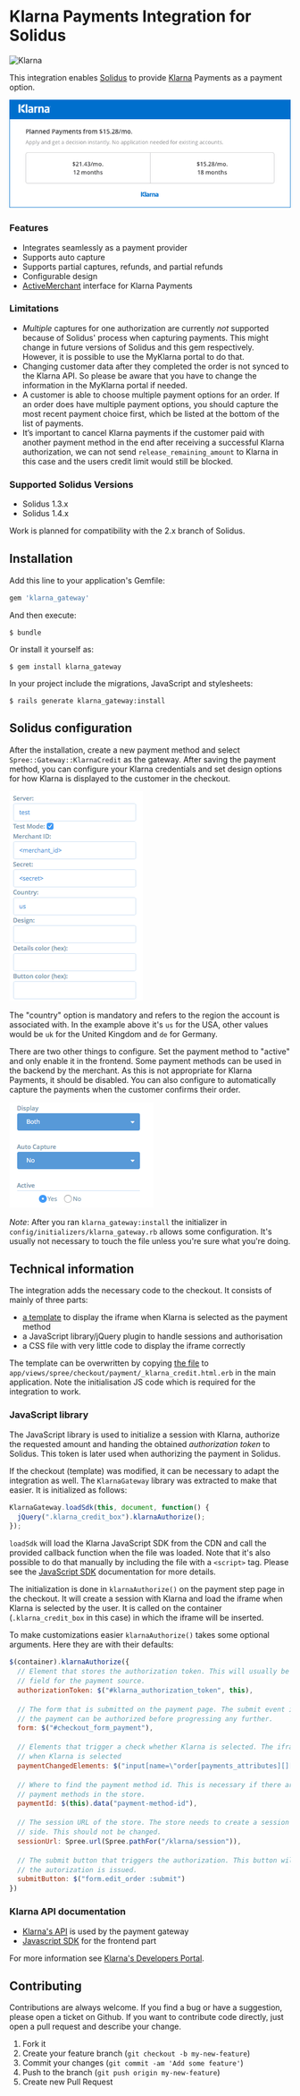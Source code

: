 # Klarna Payments Integration for Solidus

![Klarna](https://cdn.klarna.com/1.0/shared/image/generic/logo/en_us/basic/blue-black.png?height=30)

This integration enables [Solidus](https://solidus.io) to provide [Klarna](https://www.klarna.com/) Payments as a payment option.

![Checkout](docs/checkout.png)

### Features

- Integrates seamlessly as a payment provider
- Supports auto capture
- Supports partial captures, refunds, and partial refunds
- Configurable design
- [ActiveMerchant](http://activemerchant.org) interface for Klarna Payments

### Limitations

- *Multiple* captures for one authorization are currently *not* supported because of Solidus' process when capturing payments. This might change in future versions of Solidus and this gem respectively. However, it is possible to use the MyKlarna portal to do that.
- Changing customer data after they completed the order is not synced to the Klarna API. So please be aware that you have to change the information in the MyKlarna portal if needed.
- A customer is able to choose multiple payment options for an order.  If an order does have multiple payment options, you should capture the most recent payment choice first, which be listed at the bottom of the list of payments.
- It’s important to cancel Klarna payments if the customer paid with another payment method in the end after receiving a successful Klarna authorization, we can not send `release_remaining_amount` to Klarna  in this case and the users credit limit would still be blocked.


### Supported Solidus Versions

- Solidus 1.3.x
- Solidus 1.4.x

Work is planned for compatibility with the 2.x branch of Solidus.

## Installation

Add this line to your application's Gemfile:

```ruby
gem 'klarna_gateway'
```

And then execute:

    $ bundle

Or install it yourself as:

    $ gem install klarna_gateway

In your project include the migrations, JavaScript and stylesheets:

    $ rails generate klarna_gateway:install

## Solidus configuration

After the installation, create a new payment method and select `Spree::Gateway::KlarnaCredit` as the gateway. After saving the payment method, you can configure your Klarna credentials and set design options for how Klarna is displayed to the customer in the checkout.

![Configuration](docs/configuration.png)

The "country" option is mandatory and refers to the region the account is associated with. In the example above it's `us` for the USA, other values would be `uk` for the United Kingdom and `de` for Germany.

There are two other things to configure. Set the payment method to "active" and only enable it in the frontend. Some payment methods can be used in the backend by the merchant. As this is not appropriate for Klarna Payments, it should be disabled. You can also configure to automatically capture the payments when the customer confirms their order.

![Configuration](docs/configuration2.png)

*Note*: After you ran `klarna_gateway:install` the initializer in `config/initializers/klarna_gateway.rb` allows some configuration. It's usually not necessary to touch the file unless you're sure what you're doing.


## Technical information

The integration adds the necessary code to the checkout. It consists of mainly of three parts:

- [a template](app/views/spree/checkout/payment/_klarna_credit.html.erb) to display the iframe when Klarna is selected as the payment method
- a JavaScript library/jQuery plugin to handle sessions and authorisation
- a CSS file with very little code to display the iframe correctly

The template can be overwritten by copying [the file](app/views/spree/checkout/payment/_klarna_credit.html.erb) to `app/views/spree/checkout/payment/_klarna_credit.html.erb` in the main application. Note the initialisation JS code which is required for the integration to work.

### JavaScript library

The JavaScript library is used to initialize a session with Klarna, authorize the requested amount and handing the obtained _authorization token_ to Solidus. This token is later used when authorizing the payment in Solidus.

If the checkout (template) was modified, it can be necessary to adapt the integration as well. The `KlarnaGateway` library was extracted to make that easier. It is initialized as follows:

```javascript
KlarnaGateway.loadSdk(this, document, function() {
  jQuery(".klarna_credit_box").klarnaAuthorize();
});
```

`loadSdk` will load the Klarna JavaScript SDK from the CDN and call the provided callback function when the file was loaded. Note that it's also possible to do that manually by including the file with a `<script>` tag. Please see the [JavaScript SDK](https://credit.klarnacdn.net/lib/v1/index.html) documentation for more details.

The initialization is done in `klarnaAuthorize()` on the payment step page in the checkout. It will create a session with Klarna and load the iframe when Klarna is selected by the user. It is called on the container (`.klarna_credit_box` in this case) in which the iframe will be inserted.

To make customizations easier `klarnaAuthorize()` takes some optional arguments. Here they are with their defaults:

```javascript
$(container).klarnaAuthorize({
  // Element that stores the authorization token. This will usually be a hidden input
  // field for the payment source.
  authorizationToken: $("#klarna_authorization_token", this),

  // The form that is submitted on the payment page. The submit event is prevented so
  // the payment can be authorized before progressing any further.
  form: $("#checkout_form_payment"),

  // Elements that trigger a check whether Klarna is selected. The iframe is only loaded
  // when Klarna is selected
  paymentChangedElements: $("input[name=\"order[payments_attributes][][payment_method_id]\"]"),

  // Where to find the payment method id. This is necessary if there are more than one Klarna
  // payment methods in the store.
  paymentId: $(this).data("payment-method-id"),

  // The session URL of the store. The store needs to create a session from the server
  // side. This should not be changed.
  sessionUrl: Spree.url(Spree.pathFor("/klarna/session")),

  // The submit button that triggers the authorization. This button will be disabled while
  // the autorization is issued.
  submitButton: $("form.edit_order :submit")
})
```


### Klarna API documentation

- [Klarna's API](https://developers.klarna.com/api/) is used by the payment gateway
- [Javascript SDK](https://credit.klarnacdn.net/lib/v1/index.html) for the frontend part

For more information see [Klarna's Developers Portal](https://developers.klarna.com/).

## Contributing

Contributions are always welcome. If you find a bug or have a suggestion, please open a ticket on Github. If you want to contribute code directly, just open a pull request and describe your change.

1. Fork it
2. Create your feature branch (`git checkout -b my-new-feature`)
3. Commit your changes (`git commit -am 'Add some feature'`)
4. Push to the branch (`git push origin my-new-feature`)
5. Create new Pull Request
